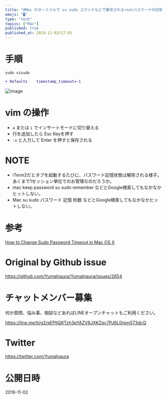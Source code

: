 ```yaml
---
title: "#Mac のターミナルで su sudo コマンドなどで要求されるrootパスワードの記憶時間=タイムアウト時間を設定する"
emoji: "🖥"
type: "tech"
topics: ["Mac"]
published: true
published_at: 2019-11-02t17:03
---
```


# 手順

```
sudo visudo
```

```diff
+ Defaults    timestamp_timeout=-1
```

![image](https://user-images.githubusercontent.com/13635059/68066177-0f3b7080-fd77-11e9-8e57-35b9df3e101e.png)

# vim の操作

- `a` または `i` でインサートモードに切り替える
- 行を追加したら Esc Keyを押す
- `:x` と入力して Enter を押すと保存される

# NOTE

- iTerm2だとタブを起動するたびに、パスワード記憶状態は解除される様子。あくまで1セッション単位でのお管理なのだろうか。
- mac keep password su sudo remember などとGoogle検索してもなかなかヒットしない。
- Mac su sudo パスワード 記憶 秒数 などとGoogle検索してもなかなかヒットしない。

# 参考

[How to Change Sudo Password Timeout in Mac OS X](http://osxdaily.com/2016/05/05/change-sudo-password-timeout/)

# Original by Github issue

https://github.com/YumaInaura/YumaInaura/issues/2654








<!-- Update From Qiita API -->

# チャットメンバー募集


何か質問、悩み事、相談などあればLINEオープンチャットもご利用ください。

https://line.me/ti/g2/eEPltQ6Tzh3pYAZV8JXKZqc7PJ6L0rpm573dcQ





# Twitter


https://twitter.com/YumaInaura


<!-- Update From Qiita API -->



# 公開日時

2019-11-02
